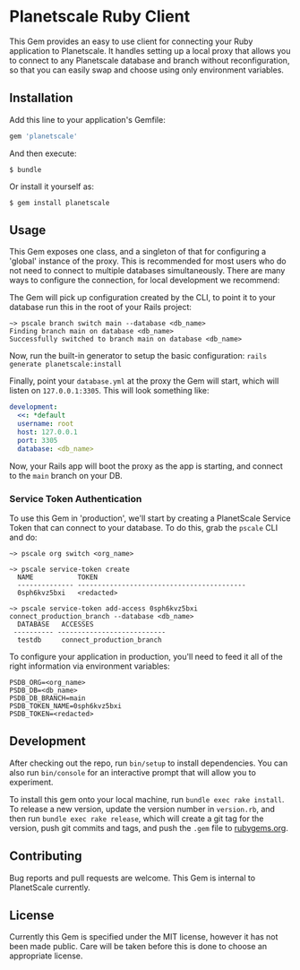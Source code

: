 # Planetscale Ruby Client

This Gem provides an easy to use client for connecting your Ruby application to Planetscale. It handles setting up a local proxy that allows you to connect to any Planetscale database and branch without reconfiguration, so that you can easily swap and choose using only environment variables.

## Installation

Add this line to your application's Gemfile:

```ruby
gem 'planetscale'
```

And then execute:

    $ bundle

Or install it yourself as:

    $ gem install planetscale

## Usage

This Gem exposes one class, and a singleton of that for configuring a 'global' instance of the proxy. This is recommended for most users who do not need to connect to multiple databases simultaneously. There are many ways to configure the connection, for local development we recommend:

The Gem will pick up configuration created by the CLI, to point it to your database run this in the root of your Rails project:

```
~> pscale branch switch main --database <db_name>
Finding branch main on database <db_name>
Successfully switched to branch main on database <db_name>
```

Now, run the built-in generator to setup the basic configuration: `rails generate planetscale:install`

Finally, point your `database.yml` at the proxy the Gem will start, which will listen on `127.0.0.1:3305`. This will look something like:

```yaml
development:
  <<: *default
  username: root
  host: 127.0.0.1
  port: 3305
  database: <db_name>
```

Now, your Rails app will boot the proxy as the app is starting, and connect to the `main` branch on your DB. 

### Service Token Authentication

To use this Gem in 'production', we'll start by creating a PlanetScale Service Token that can connect to your database. To do this, grab the `pscale` CLI and do:

```
~> pscale org switch <org_name>

~> pscale service-token create
  NAME           TOKEN
  -------------- ------------------------------------------
  0sph6kvz5bxi   <redacted>

~> pscale service-token add-access 0sph6kvz5bxi connect_production_branch --database <db_name>
  DATABASE   ACCESSES
 ---------- ---------------------------
  testdb     connect_production_branch
```

To configure your application in production, you'll need to feed it all of the right information via environment variables:

```
PSDB_ORG=<org_name>
PSDB_DB=<db_name>
PSDB_DB_BRANCH=main
PSDB_TOKEN_NAME=0sph6kvz5bxi
PSDB_TOKEN=<redacted>
```

## Development

After checking out the repo, run `bin/setup` to install dependencies. You can also run `bin/console` for an interactive prompt that will allow you to experiment.

To install this gem onto your local machine, run `bundle exec rake install`. To release a new version, update the version number in `version.rb`, and then run `bundle exec rake release`, which will create a git tag for the version, push git commits and tags, and push the `.gem` file to [rubygems.org](https://rubygems.org).

## Contributing

Bug reports and pull requests are welcome. This Gem is internal to PlanetScale currently.

## License

Currently this Gem is specified under the MIT license, however it has not been made public. Care will be taken before this is done to choose an appropriate license. 
